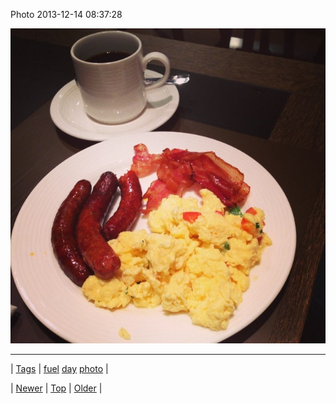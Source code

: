 <!--
title: Photo 2013-12-14 08
date: 2020-06-28T15:27:00.198Z
tags: fuel, day, photo
-->


Photo 2013-12-14 08:37:28

![](69959912663-0.jpg)

<!--BOTTOM-POST-NAVIGATION-->
---

| [Tags](tags.md) | [fuel](tag-fuel.md) [day](tag-day.md) [photo](tag-photo.md) |

| [Newer](69903016584.md) | [Top](index.md) | [Older](69964182213.md) |